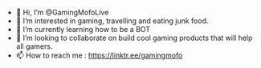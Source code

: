 - 👋 Hi, I’m @GamingMofoLive
- 👀 I’m interested in gaming, travelling and eating junk food.
- 🌱 I’m currently learning how to be a BOT
- 💞️ I’m looking to collaborate on build cool gaming products that will help all gamers.
- 📫 How to reach me : https://linktr.ee/gamingmofo

<!---
GamingMofoLive/GamingMofoLive is a ✨ special ✨ repository because its `README.md` (this file) appears on your GitHub profile.
You can click the Preview link to take a look at your changes.
--->
